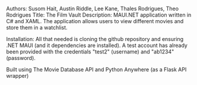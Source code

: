 Authors: Susom Hait, Austin Riddle, Lee Kane, Thales Rodrigues, Theo Rodrigues
Title: The Film Vault
Description: MAUI.NET application written in C# and XAML. The application allows users to view different movies and store them in a watchlist.

Installation: All that needed is cloning the github repository and ensuring .NET MAUI (and it dependencies are installed).
A test account has already been provided with the credentials "test2" (username) and "ab1234" (password).

Built using The Movie Database API and Python Anywhere (as a Flask API wrapper)
